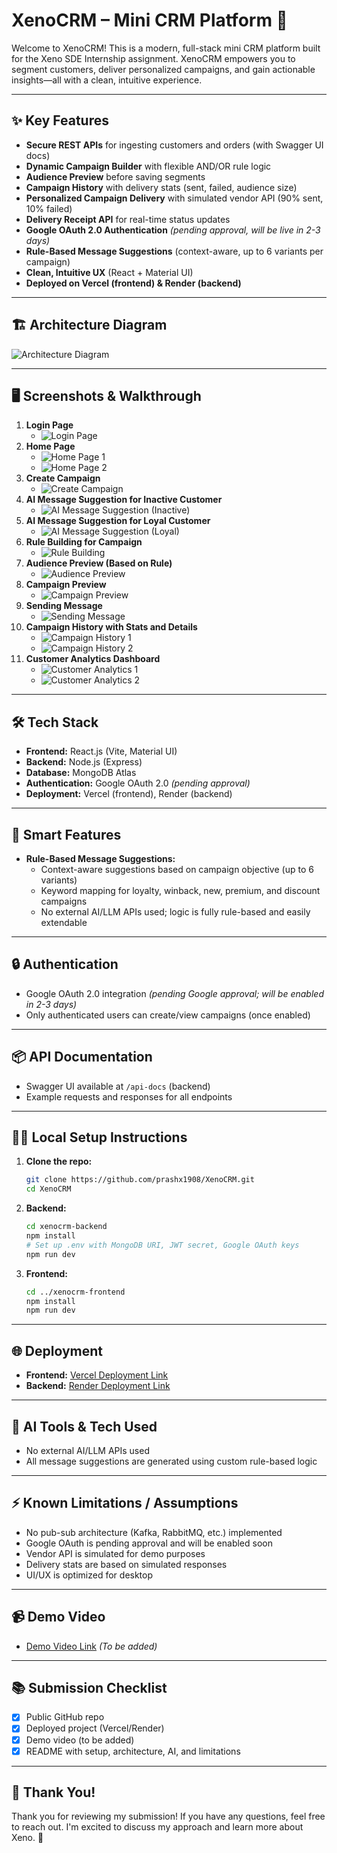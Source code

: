# XenoCRM – Mini CRM Platform 🚀

Welcome to XenoCRM! This is a modern, full-stack mini CRM platform built for the Xeno SDE Internship assignment. XenoCRM empowers you to segment customers, deliver personalized campaigns, and gain actionable insights—all with a clean, intuitive experience.

---

## ✨ Key Features
- **Secure REST APIs** for ingesting customers and orders (with Swagger UI docs)
- **Dynamic Campaign Builder** with flexible AND/OR rule logic
- **Audience Preview** before saving segments
- **Campaign History** with delivery stats (sent, failed, audience size)
- **Personalized Campaign Delivery** with simulated vendor API (90% sent, 10% failed)
- **Delivery Receipt API** for real-time status updates
- **Google OAuth 2.0 Authentication** *(pending approval, will be live in 2-3 days)*
- **Rule-Based Message Suggestions** (context-aware, up to 6 variants per campaign)
- **Clean, Intuitive UX** (React + Material UI)
- **Deployed on Vercel (frontend) & Render (backend)**

---

## 🏗️ Architecture Diagram
![Architecture Diagram](./screenshots/architecture.png)

---

## 🖥️ Screenshots & Walkthrough

1. **Login Page**
   - ![Login Page](./screenshots/1.png)
2. **Home Page**
   - ![Home Page 1](./screenshots/2.png)
   - ![Home Page 2](./screenshots/3.png)
3. **Create Campaign**
   - ![Create Campaign](./screenshots/4.png)
4. **AI Message Suggestion for Inactive Customer**
   - ![AI Message Suggestion (Inactive)](./screenshots/5.png)
5. **AI Message Suggestion for Loyal Customer**
   - ![AI Message Suggestion (Loyal)](./screenshots/6.png)
6. **Rule Building for Campaign**
   - ![Rule Building](./screenshots/8.png)
7. **Audience Preview (Based on Rule)**
   - ![Audience Preview](./screenshots/7.png)
8. **Campaign Preview**
   - ![Campaign Preview](./screenshots/9.png)
9. **Sending Message**
   - ![Sending Message](./screenshots/10.png)
10. **Campaign History with Stats and Details**
    - ![Campaign History 1](./screenshots/11.png)
    - ![Campaign History 2](./screenshots/12.png)
11. **Customer Analytics Dashboard**
    - ![Customer Analytics 1](./screenshots/13.png)
    - ![Customer Analytics 2](./screenshots/14.png)

---

## 🛠️ Tech Stack
- **Frontend:** React.js (Vite, Material UI)
- **Backend:** Node.js (Express)
- **Database:** MongoDB Atlas
- **Authentication:** Google OAuth 2.0 *(pending approval)*
- **Deployment:** Vercel (frontend), Render (backend)

---

## 🧠 Smart Features
- **Rule-Based Message Suggestions:**
  - Context-aware suggestions based on campaign objective (up to 6 variants)
  - Keyword mapping for loyalty, winback, new, premium, and discount campaigns
  - No external AI/LLM APIs used; logic is fully rule-based and easily extendable

---

## 🔒 Authentication
- Google OAuth 2.0 integration *(pending Google approval; will be enabled in 2-3 days)*
- Only authenticated users can create/view campaigns (once enabled)

---

## 📦 API Documentation
- Swagger UI available at `/api-docs` (backend)
- Example requests and responses for all endpoints

---

## 🏃‍♂️ Local Setup Instructions
1. **Clone the repo:**
   ```bash
   git clone https://github.com/prashx1908/XenoCRM.git
   cd XenoCRM
   ```
2. **Backend:**
   ```bash
   cd xenocrm-backend
   npm install
   # Set up .env with MongoDB URI, JWT secret, Google OAuth keys
   npm run dev
   ```
3. **Frontend:**
   ```bash
   cd ../xenocrm-frontend
   npm install
   npm run dev
   ```

---

## 🌐 Deployment
- **Frontend:** [Vercel Deployment Link](https://xenocrm-mu.vercel.app)
- **Backend:** [Render Deployment Link](https://xenocrm-backend.onrender.com)

---

## 📝 AI Tools & Tech Used
- No external AI/LLM APIs used
- All message suggestions are generated using custom rule-based logic

---

## ⚡ Known Limitations / Assumptions
- No pub-sub architecture (Kafka, RabbitMQ, etc.) implemented
- Google OAuth is pending approval and will be enabled soon
- Vendor API is simulated for demo purposes
- Delivery stats are based on simulated responses
- UI/UX is optimized for desktop

---

## 📹 Demo Video
- [Demo Video Link](#) *(To be added)*

---

## 📚 Submission Checklist
- [x] Public GitHub repo
- [x] Deployed project (Vercel/Render)
- [x] Demo video (to be added)
- [x] README with setup, architecture, AI, and limitations

---

## 🙏 Thank You!
Thank you for reviewing my submission! If you have any questions, feel free to reach out. I'm excited to discuss my approach and learn more about Xeno. 🚀
